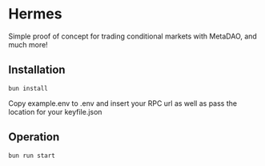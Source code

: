 # Hermes
Simple proof of concept for trading conditional markets with MetaDAO, and much more!

## Installation

`bun install`

Copy example.env to .env and insert your RPC url as well as pass the location for your keyfile.json

## Operation

`bun run start`